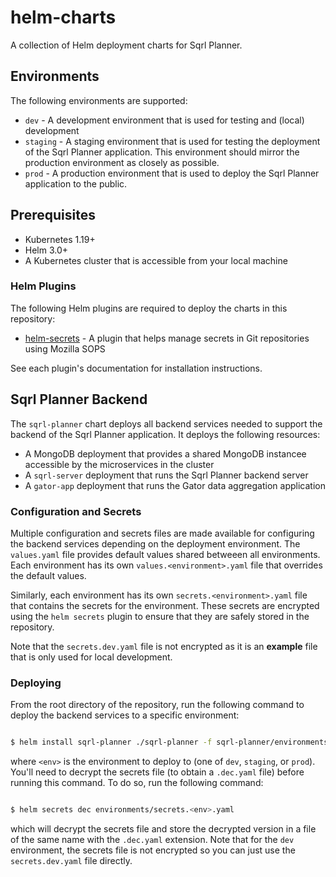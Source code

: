 # helm-charts
A collection of Helm deployment charts for Sqrl Planner.

## Environments

The following environments are supported:

- `dev` - A development environment that is used for testing and (local) development
- `staging` - A staging environment that is used for testing the deployment of the Sqrl Planner application. This
  environment should mirror the production environment as closely as possible.
- `prod` - A production environment that is used to deploy the Sqrl Planner application to the public.

## Prerequisites

- Kubernetes 1.19+
- Helm 3.0+
- A Kubernetes cluster that is accessible from your local machine

### Helm Plugins

The following Helm plugins are required to deploy the charts in this repository:

- [helm-secrets](https://github.com/jkroepke/helm-secrets) - A plugin that helps manage secrets in Git repositories using Mozilla SOPS

See each plugin's documentation for installation instructions.

## Sqrl Planner Backend

The `sqrl-planner` chart deploys all backend services needed to support the backend of the Sqrl Planner application.
It deploys the following resources:

- A MongoDB deployment that provides a shared MongoDB instancee accessible by the microservices in the cluster
- A `sqrl-server` deployment that runs the Sqrl Planner backend server
- A `gator-app` deployment that runs the Gator data aggregation application

### Configuration and Secrets

Multiple configuration and secrets files are made available for configuring the backend services depending on the
deployment environment. The `values.yaml` file provides default values shared betweeen all environments. Each
environment has its own `values.<environment>.yaml` file that overrides the default values.

Similarly, each environment has its own `secrets.<environment>.yaml` file that contains the secrets for the
environment. These secrets are encrypted using the `helm secrets` plugin to ensure that they are safely stored in
the repository.

Note that the `secrets.dev.yaml` file is not encrypted as it is an **example** file that is only used for local
development.

### Deploying

From the root directory of the repository, run the following command to deploy the backend services to a specific
environment:
```bash

$ helm install sqrl-planner ./sqrl-planner -f sqrl-planner/environments/values.<env>.yaml -f sqrl-planner/environments/secrets.<env>.dec.yaml

```
where `<env>` is the environment to deploy to (one of `dev`, `staging`, or `prod`). You'll need to decrypt the secrets file (to obtain a `.dec.yaml` file) before running this command. To do so, run the following command:
```bash

$ helm secrets dec environments/secrets.<env>.yaml

```
which will decrypt the secrets file and store the decrypted version in a file of the same name with the `.dec.yaml` extension. Note that for the `dev` environment, the secrets file is not encrypted so you can just use the `secrets.dev.yaml` file directly.